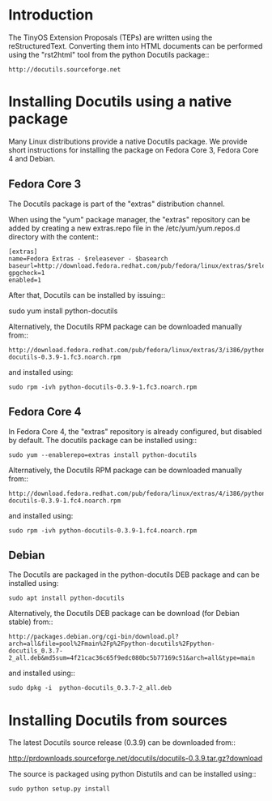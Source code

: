 Introduction
============

The TinyOS Extension Proposals (TEPs) are written using the
reStructuredText. Converting them into HTML documents can be performed
using the "rst2html" tool from the python Docutils package::

    http://docutils.sourceforge.net

Installing Docutils using a native package
==========================================

Many Linux distributions provide a native Docutils package. We provide
short instructions for installing the package on Fedora Core 3, Fedora
Core 4 and Debian.

Fedora Core 3
-------------

The Docutils package is part of the "extras" distribution channel. 

When using the "yum" package manager, the "extras" repository can be
added by creating a new extras.repo file in the /etc/yum/yum.repos.d
directory with the content::

    [extras]
    name=Fedora Extras - $releasever - $basearch
    baseurl=http://download.fedora.redhat.com/pub/fedora/linux/extras/$releasever/$basearch/
    gpgcheck=1
    enabled=1

After that, Docutils can be installed by issuing::

   sudo yum install python-docutils

Alternatively, the Docutils RPM package can be downloaded manually
from::

    http://download.fedora.redhat.com/pub/fedora/linux/extras/3/i386/python-docutils-0.3.9-1.fc3.noarch.rpm 

and installed using:

    sudo rpm -ivh python-docutils-0.3.9-1.fc3.noarch.rpm 


Fedora Core 4
-------------

In Fedora Core 4, the "extras" repository is already configured, but
disabled by default. The docutils package can be installed using::

    sudo yum --enablerepo=extras install python-docutils

Alternatively, the Docutils RPM package can be downloaded manually
from::

    http://download.fedora.redhat.com/pub/fedora/linux/extras/4/i386/python-docutils-0.3.9-1.fc4.noarch.rpm

and installed using:

    sudo rpm -ivh python-docutils-0.3.9-1.fc4.noarch.rpm 


Debian
------

The Docutils are packaged in the python-docutils DEB package and can
be installed using:

    sudo apt install python-docutils

Alternatively, the Docutils DEB package can be download (for Debian
stable) from::

    http://packages.debian.org/cgi-bin/download.pl?arch=all&file=pool%2Fmain%2Fp%2Fpython-docutils%2Fpython-docutils_0.3.7-2_all.deb&md5sum=4f21cac36c65f9edc080bc5b77169c51&arch=all&type=main

and installed using::

    sudo dpkg -i  python-docutils_0.3.7-2_all.deb


Installing Docutils from sources
================================

The latest Docutils source release (0.3.9) can be downloaded from::

http://prdownloads.sourceforge.net/docutils/docutils-0.3.9.tar.gz?download

The source is packaged using python Distutils and can be installed using:: 

    sudo python setup.py install

